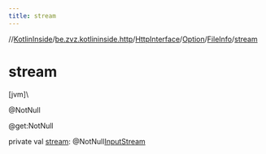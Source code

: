 ```yaml
---
title: stream
---
```

//[KotlinInside](../../../../../index.html)/[be.zvz.kotlininside.http](../../../index.html)/[HttpInterface](../../index.html)/[Option](../index.html)/[FileInfo](index.html)/[stream](stream.html)



# stream



[jvm]\




@NotNull



@get:NotNull



private val [stream](stream.html): @NotNull[InputStream](https://docs.oracle.com/javase/7/docs/api/java/io/InputStream.html)




